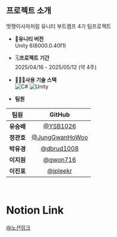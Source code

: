 ## 프로젝트 소개
멋쟁이사자처럼 유니티 부트캠프 4기 팀프로젝트

- **🌟유니티 버전**
  <br> Unity 6(6000.0.40f1)
  
- 🗓️**프로젝트 기간**
  <br> 2025/04/16 - 2025/05/12 (약 4주)

- 🧑🏻‍💻**사용 기술 스택**
  <br> ![C#](https://img.shields.io/badge/-C%23-239120?style=flat-square&logo=csharp&logoColor=white)
  ![Unity](https://img.shields.io/badge/-Unity-100000?style=flat-square&logo=unity&logoColor=white)

- **팀원**

|    팀원    |                      GitHub                       |
| :--------: | :---------------------------------------------: |
| **유승배** | [@YSB1026](https://github.com/YSB1026) |
| **정관호** | [@JungGwanHoWoo](https://github.com/JungGwanHoWoo) |
| **박유경** | [@dbrud1008](https://github.com/dbrud1008) |
| **이지원** | [@gwon716](https://github.com/gwon716) |
| **이진표** | [@jpleekr](https://github.com/jpleekr) |

<br>

# Notion Link
[@노션링크](https://www.notion.so/1d21d6fe70d98020998ecf6d1f05dcda)
